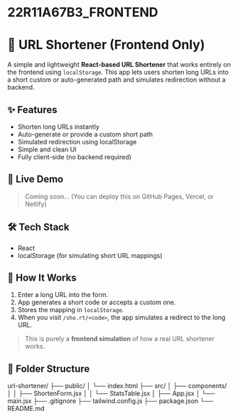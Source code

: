 # 22R11A67B3_FRONTEND

# 🔗 URL Shortener (Frontend Only)

A simple and lightweight **React-based URL Shortener** that works entirely on the frontend using `localStorage`. This app lets users shorten long URLs into a short custom or auto-generated path and simulates redirection without a backend.

## ✨ Features

- Shorten long URLs instantly
- Auto-generate or provide a custom short path
- Simulated redirection using localStorage
- Simple and clean UI 
- Fully client-side (no backend required)

## 🚀 Live Demo

> Coming soon... (You can deploy this on GitHub Pages, Vercel, or Netlify)


## 🛠️ Tech Stack

- React
- localStorage (for simulating short URL mappings)

## 🧠 How It Works

1. Enter a long URL into the form.
2. App generates a short code or accepts a custom one.
3. Stores the mapping in `localStorage`.
4. When you visit `/sho.rt/<code>`, the app simulates a redirect to the long URL.

> This is purely a **frontend simulation** of how a real URL shortener works.

## 📂 Folder Structure

url-shortener/
├── public/
│ └── index.html
├── src/
│ ├── components/
│ │ ├── ShortenForm.jsx
│ │ └── StatsTable.jsx
│ ├── App.jsx
│ └── main.jsx
├── .gitignore
├── tailwind.config.js
├── package.json
└── README.md

